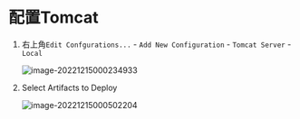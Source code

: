 # 配置Tomcat

1. 右上角`Edit Confgurations...` - `Add New Configuration` - `Tomcat Server` - `Local`

   ![image-20221215000234933](https://s2.loli.net/2022/12/15/IdBRX1WeTGON32a.png)

2. Select Artifacts to Deploy

   ![image-20221215000502204](https://s2.loli.net/2022/12/15/ntjhl4PGEVbQekr.png)

